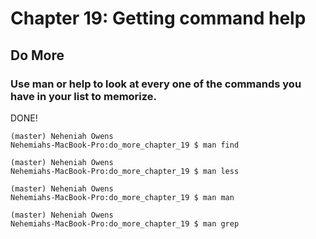 
# Chapter 19: Getting command help

## Do More

### Use man or help to look at every one of the commands you have in your list to memorize.
 DONE!
 
 
 
    (master) Neheniah Owens
    Nehemiahs-MacBook-Pro:do_more_chapter_19 $ man find
    
    (master) Neheniah Owens
    Nehemiahs-MacBook-Pro:do_more_chapter_19 $ man less
    
    (master) Neheniah Owens
    Nehemiahs-MacBook-Pro:do_more_chapter_19 $ man man
    
    (master) Neheniah Owens
    Nehemiahs-MacBook-Pro:do_more_chapter_19 $ man grep